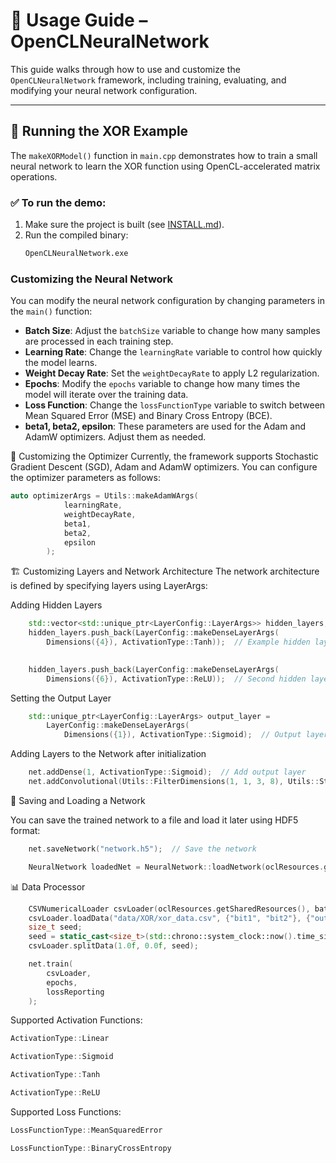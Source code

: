 # 🧪 Usage Guide – OpenCLNeuralNetwork

This guide walks through how to use and customize the `OpenCLNeuralNetwork` framework, including training, evaluating, and modifying your neural network configuration.

---

## 🏁 Running the XOR Example

The `makeXORModel()` function in `main.cpp` demonstrates how to train a small neural network to learn the XOR function using OpenCL-accelerated matrix operations.

### ✅ To run the demo:

1. Make sure the project is built (see [INSTALL.md](./INSTALL.md)).
2. Run the compiled binary:
   ```bash
   OpenCLNeuralNetwork.exe
    ```


### Customizing the Neural Network

You can modify the neural network configuration by changing parameters in the `main()` function:
- **Batch Size**: Adjust the `batchSize` variable to change how many samples are processed in each training step.
- **Learning Rate**: Change the `learningRate` variable to control how quickly the model learns.
- **Weight Decay Rate**: Set the `weightDecayRate` to apply L2 regularization.
- **Epochs**: Modify the `epochs` variable to change how many times the model will iterate over the training data.
- **Loss Function**: Change the `lossFunctionType` variable to switch between Mean Squared Error (MSE) and Binary Cross Entropy (BCE).
- **beta1, beta2, epsilon**: These parameters are used for the Adam and AdamW optimizers. Adjust them as needed.


🧩 Customizing the Optimizer
Currently, the framework supports Stochastic Gradient Descent (SGD), Adam and AdamW optimizers. You can configure the optimizer parameters as follows:

```cpp
auto optimizerArgs = Utils::makeAdamWArgs(
            learningRate,
            weightDecayRate,
            beta1,
            beta2,
            epsilon
        );
```



🏗️ Customizing Layers and Network Architecture
The network architecture is defined by specifying layers using LayerArgs:

Adding Hidden Layers
```cpp
    std::vector<std::unique_ptr<LayerConfig::LayerArgs>> hidden_layers;
    hidden_layers.push_back(LayerConfig::makeDenseLayerArgs(
        Dimensions({4}), ActivationType::Tanh));  // Example hidden layer with 4 neurons and Tanh activation
 

    hidden_layers.push_back(LayerConfig::makeDenseLayerArgs(
        Dimensions({6}), ActivationType::ReLU));  // Second hidden layer example
```

Setting the Output Layer
```cpp
    std::unique_ptr<LayerConfig::LayerArgs> output_layer =
        LayerConfig::makeDenseLayerArgs(
            Dimensions({1}), ActivationType::Sigmoid);  // Output layer with 1 neuron and Sigmoid activation
```

Adding Layers to the Network after initialization
```cpp
    net.addDense(1, ActivationType::Sigmoid);  // Add output layer
    net.addConvolutional(Utils::FilterDimensions(1, 1, 3, 8), Utils::StrideDimensions(1, 1), Utils::PaddingType::Same, Utils::ActivationType::ReLU);
```

💾 Saving and Loading a Network

You can save the trained network to a file and load it later using HDF5 format:

```cpp
    net.saveNetwork("network.h5");  // Save the network
```

```cpp
    NeuralNetwork loadedNet = NeuralNetwork::loadNetwork(oclResources.getSharedResources(), "network.h5");
```

📊 Data Processor

```cpp
    CSVNumericalLoader csvLoader(oclResources.getSharedResources(), batchSize);
    csvLoader.loadData("data/XOR/xor_data.csv", {"bit1", "bit2"}, {"outputbit"});
    size_t seed;
    seed = static_cast<size_t>(std::chrono::system_clock::now().time_since_epoch().count());
    csvLoader.splitData(1.0f, 0.0f, seed);

    net.train(
        csvLoader,
        epochs,
        lossReporting
    );
```

Supported Activation Functions:
```cpp
ActivationType::Linear

ActivationType::Sigmoid

ActivationType::Tanh

ActivationType::ReLU
```

Supported Loss Functions:
```cpp
LossFunctionType::MeanSquaredError

LossFunctionType::BinaryCrossEntropy
```